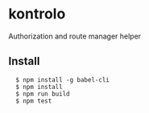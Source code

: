 # kontrolo
Authorization and route manager helper


## Install


```
  $ npm install -g babel-cli
  $ npm install
  $ npm run build
  $ npm test
```
